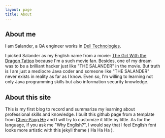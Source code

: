 ```yaml
---
layout: page
title: About
---
```

<link rel="stylesheet" href="style.css">

About me
--------
I am Salander, a QA engineer works in [Dell Technologies][dell].

I picked Salander as my English name from a movie: [The Girl With the Dragon Tattoo][tgwtdt] because I'm a such movie fan. 
Besides, one of my dream was to be a brilliant hacker just like "THE SALANDER" in the movie.
But truth is I am just a mediocre Java coder and someone like "THE SALANDER" never exists in reality as far as I know.
Even so, I'm willing to learning not only Java programming skills but also information security knowledge.

[dell]:https://www.delltechnologies.com/en-us/index.htm
[tgwtdt]:https://movie.douban.com/subject/4206357/

About this site
---------------
This is my first blog to record and summarize my learning about professional skills and knowledge.
I built this github page from a template from [Chen-Pang He][cph] and I will try to customize it little by little.
As for the language, if you ask me "Why English?", I would say that I feel English font looks more artistic with this jekyll theme ( Ha Ha Ha ).

[cph]:https://github.com/jdh8


